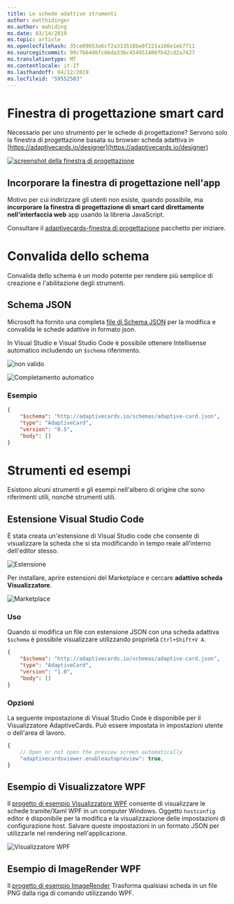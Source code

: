 ```yaml
---
title: Le schede adattive strumenti
author: matthidinger
ms.author: mahiding
ms.date: 03/14/2019
ms.topic: article
ms.openlocfilehash: 35ce89653a6cf2a313518be0f221a166e1eb7711
ms.sourcegitcommit: 99c7b64d6fc66da336c454951406fb42cd2a7427
ms.translationtype: MT
ms.contentlocale: it-IT
ms.lasthandoff: 04/12/2019
ms.locfileid: "59552503"
---
```

# <a name="card-designer"></a>Finestra di progettazione smart card 

Necessario per uno strumento per le schede di progettazione? Servono solo la finestra di progettazione basata su browser scheda adattiva in [https://adaptivecards.io/designer](https://adaptivecards.io/designer)

[![screenshot della finestra di progettazione](media/tools/designer.jpg)](https://adaptivecards.io/designer)

## <a name="embed-the-designer-into-your-app"></a>Incorporare la finestra di progettazione nell'app

Motivo per cui indirizzare gli utenti non esiste, quando possibile, ma **incorporare la finestra di progettazione di smart card direttamente nell'interfaccia web** app usando la libreria JavaScript. 

Consultare il [adaptivecards-finestra di progettazione](https://npmjs.com/adaptivecards-designer) pacchetto per iniziare.

# <a name="schema-validation"></a>Convalida dello schema

Convalida dello schema è un modo potente per rendere più semplice di creazione e l'abilitazione degli strumenti.

## <a name="json-schema"></a>Schema JSON
Microsoft ha fornito una completa [file di Schema JSON](http://adaptivecards.io/schemas/adaptive-card.json) per la modifica e convalida le schede adattive in formato json.

In Visual Studio e Visual Studio Code è possibile ottenere Intellisense automatico includendo un `$schema` riferimento.

![non valido](media/tools/invalidjson1.png)

![Completamento automatico](media/tools/autocomplete.png)

### <a name="example"></a>Esempio

```json
{
    "$schema": "http://adaptivecards.io/schemas/adaptive-card.json",
    "type": "AdaptiveCard",
    "version": "0.5",
    "body": []
}
```

# <a name="tools-and-samples"></a>Strumenti ed esempi
Esistono alcuni strumenti e gli esempi nell'albero di origine che sono riferimenti utili, nonché strumenti utili.

## <a name="visual-studio-code-extension"></a>Estensione Visual Studio Code
È stata creata un'estensione di Visual Studio code che consente di visualizzare la scheda che si sta modificando in tempo reale all'interno dell'editor stesso. 

![Estensione](media/tools/vscode-extension.png)

Per installare, aprire estensioni del Marketplace e cercare **adattivo scheda Visualizzatore**.

![Marketplace](media/tools/vscode-extension-marketplace.png)

### <a name="usage"></a>Uso

Quando si modifica un file con estensione JSON con una scheda adattiva `$schema` è possibile visualizzare utilizzando proprietà `Ctrl+Shift+V A`.
```json
{
    "$schema": "http://adaptivecards.io/schemas/adaptive-card.json",
    "type": "AdaptiveCard",
    "version": "1.0",
    "body": []
}
```

### <a name="options"></a>Opzioni

La seguente impostazione di Visual Studio Code è disponibile per il Visualizzatore AdaptiveCards. Può essere impostata in impostazioni utente o dell'area di lavoro.

```js
{
    // Open or not open the preview screen automatically
    "adaptivecardsviewer.enableautopreview": true,
}
```

## <a name="wpf-visualizer-sample"></a>Esempio di Visualizzatore WPF
Il [progetto di esempio Visualizzatore WPF](https://github.com/Microsoft/AdaptiveCards/tree/master/source/dotnet/Samples/WPFVisualizer) consente di visualizzare le schede tramite/Xaml WPF in un computer Windows.  Oggetto `hostconfig` editor è disponibile per la modifica e la visualizzazione delle impostazioni di configurazione host. Salvare queste impostazioni in un formato JSON per utilizzarle nel rendering nell'applicazione.

![Visualizzatore WPF](media/tools/wpfvisualizer.png)

## <a name="wpf-imagerender-sample"></a>Esempio di ImageRender WPF
Il [progetto di esempio ImageRender](https://github.com/Microsoft/AdaptiveCards/tree/master/source/dotnet/Samples/AdaptiveCards.Sample.ImageRender) Trasforma qualsiasi scheda in un file PNG dalla riga di comando utilizzando WPF. 
